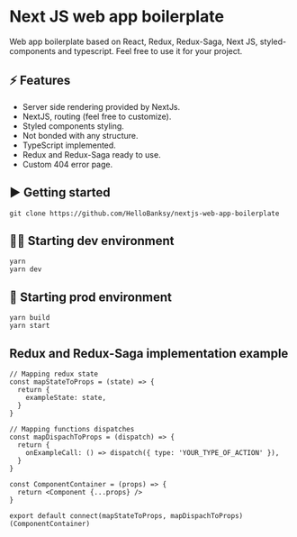# Next JS web app boilerplate
Web app boilerplate based on React, Redux, Redux-Saga, Next JS, styled-components and typescript.
Feel free to use it for your project.

## ⚡ Features
* Server side rendering provided by NextJs.
* NextJS, routing (feel free to customize).
* Styled components styling.
* Not bonded with any structure.
* TypeScript implemented.
* Redux and Redux-Saga ready to use.
* Custom 404 error page.

## ▶️ Getting started
```
git clone https://github.com/HelloBanksy/nextjs-web-app-boilerplate
```

## 👨‍💻 Starting dev environment
```
yarn
yarn dev
```

## 🚀 Starting prod environment
```
yarn build
yarn start
```

## Redux and Redux-Saga implementation example
```
// Mapping redux state
const mapStateToProps = (state) => {
  return {
    exampleState: state,
  }
}

// Mapping functions dispatches
const mapDispachToProps = (dispatch) => {
  return {
    onExampleCall: () => dispatch({ type: 'YOUR_TYPE_OF_ACTION' }),
  }
}

const ComponentContainer = (props) => {
  return <Component {...props} />
}

export default connect(mapStateToProps, mapDispachToProps)(ComponentContainer)

```
